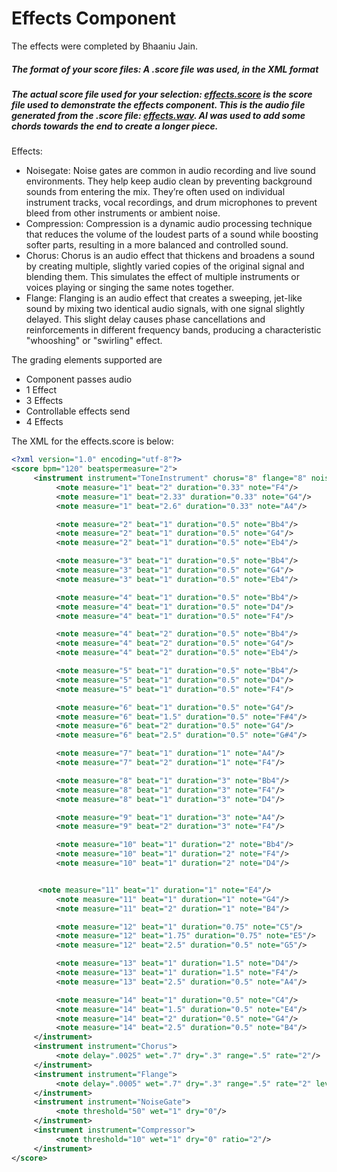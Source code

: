# Effects Component

The effects were completed by Bhaaniu Jain.

##### The format of your score files: A .score file was used, in the XML format

##### The actual score file used for your selection: [effects.score](./Project1/effects.score) is the score file used to demonstrate the effects component. This is the audio file generated from the .score file: [effects.wav](./Project1/efffects.wav). AI was used to add some chords towards the end to create a longer piece.

Effects:

- Noisegate:
  Noise gates are common in audio recording and live sound environments. They help keep audio clean by preventing background sounds from entering the mix. They’re often used on individual instrument tracks, vocal recordings, and drum microphones to prevent bleed from other instruments or ambient noise.
- Compression:
  Compression is a dynamic audio processing technique that reduces the volume of the loudest parts of a sound while boosting softer parts, resulting in a more balanced and controlled sound.
- Chorus:
  Chorus is an audio effect that thickens and broadens a sound by creating multiple, slightly varied copies of the original signal and blending them. This simulates the effect of multiple instruments or voices playing or singing the same notes together.
- Flange:
  Flanging is an audio effect that creates a sweeping, jet-like sound by mixing two identical audio signals, with one signal slightly delayed. This slight delay causes phase cancellations and reinforcements in different frequency bands, producing a characteristic "whooshing" or "swirling" effect.


The grading elements supported are
- Component passes audio
- 1 Effect
- 3 Effects
- Controllable effects send
- 4 Effects


The XML for the effects.score is below:

```xml
﻿<?xml version="1.0" encoding="utf-8"?>
<score bpm="120" beatspermeasure="2">
     <instrument instrument="ToneInstrument" chorus="8" flange="8" noisegate="8" compression="8">
          <note measure="1" beat="2" duration="0.33" note="F4"/>
          <note measure="1" beat="2.33" duration="0.33" note="G4"/>
          <note measure="1" beat="2.6" duration="0.33" note="A4"/>

          <note measure="2" beat="1" duration="0.5" note="Bb4"/>
          <note measure="2" beat="1" duration="0.5" note="G4"/>
          <note measure="2" beat="1" duration="0.5" note="Eb4"/>

          <note measure="3" beat="1" duration="0.5" note="Bb4"/>
          <note measure="3" beat="1" duration="0.5" note="G4"/>
          <note measure="3" beat="1" duration="0.5" note="Eb4"/>

          <note measure="4" beat="1" duration="0.5" note="Bb4"/>
          <note measure="4" beat="1" duration="0.5" note="D4"/>
          <note measure="4" beat="1" duration="0.5" note="F4"/>

          <note measure="4" beat="2" duration="0.5" note="Bb4"/>
          <note measure="4" beat="2" duration="0.5" note="G4"/>
          <note measure="4" beat="2" duration="0.5" note="Eb4"/>

          <note measure="5" beat="1" duration="0.5" note="Bb4"/>
          <note measure="5" beat="1" duration="0.5" note="D4"/>
          <note measure="5" beat="1" duration="0.5" note="F4"/>

          <note measure="6" beat="1" duration="0.5" note="G4"/>
          <note measure="6" beat="1.5" duration="0.5" note="F#4"/>
          <note measure="6" beat="2" duration="0.5" note="G4"/>
          <note measure="6" beat="2.5" duration="0.5" note="G#4"/>

          <note measure="7" beat="1" duration="1" note="A4"/>
          <note measure="7" beat="2" duration="1" note="F4"/>

          <note measure="8" beat="1" duration="3" note="Bb4"/>
          <note measure="8" beat="1" duration="3" note="F4"/>
          <note measure="8" beat="1" duration="3" note="D4"/>

          <note measure="9" beat="1" duration="3" note="A4"/>
          <note measure="9" beat="2" duration="3" note="F4"/>

          <note measure="10" beat="1" duration="2" note="Bb4"/>
          <note measure="10" beat="1" duration="2" note="F4"/>
          <note measure="10" beat="1" duration="2" note="D4"/>


 	  <note measure="11" beat="1" duration="1" note="E4"/>
          <note measure="11" beat="1" duration="1" note="G4"/>
          <note measure="11" beat="2" duration="1" note="B4"/>

          <note measure="12" beat="1" duration="0.75" note="C5"/>
          <note measure="12" beat="1.75" duration="0.75" note="E5"/>
          <note measure="12" beat="2.5" duration="0.5" note="G5"/>

          <note measure="13" beat="1" duration="1.5" note="D4"/>
          <note measure="13" beat="1" duration="1.5" note="F4"/>
          <note measure="13" beat="2.5" duration="0.5" note="A4"/>

          <note measure="14" beat="1" duration="0.5" note="C4"/>
          <note measure="14" beat="1.5" duration="0.5" note="E4"/>
          <note measure="14" beat="2" duration="0.5" note="G4"/>
          <note measure="14" beat="2.5" duration="0.5" note="B4"/>
     </instrument>
     <instrument instrument="Chorus">
          <note delay=".0025" wet=".7" dry=".3" range=".5" rate="2"/>
     </instrument>
     <instrument instrument="Flange">
          <note delay=".0005" wet=".7" dry=".3" range=".5" rate="2" level="2"/>
     </instrument>
     <instrument instrument="NoiseGate">
          <note threshold="50" wet="1" dry="0"/>
     </instrument>
     <instrument instrument="Compressor">
          <note threshold="10" wet="1" dry="0" ratio="2"/>
     </instrument>
</score>
```
